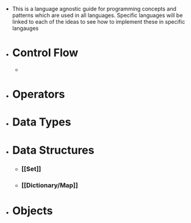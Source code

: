 - This is a language agnostic guide for programming concepts and patterns which are used in all languages. Specific languages will be linked to each of the ideas to see how to implement these in specific langauges
- # **Control Flow**
	-
- # **Operators**
- # **Data Types**
- # **Data Structures**
	- ### [[Set]]
	- ### [[Dictionary/Map]]
- # **Objects**